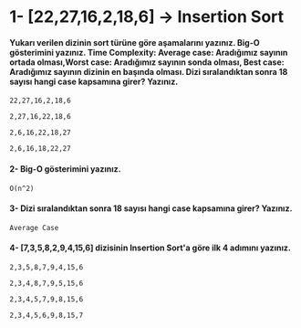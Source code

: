 # 1- [22,27,16,2,18,6] -> Insertion Sort

#### Yukarı verilen dizinin sort türüne göre aşamalarını yazınız. Big-O gösterimini yazınız. Time Complexity: Average case: Aradığımız sayının ortada olması,Worst case: Aradığımız sayının sonda olması, Best case: Aradığımız sayının dizinin en başında olması. Dizi sıralandıktan sonra 18 sayısı hangi case kapsamına girer? Yazınız.

    22,27,16,2,18,6

    2,27,16,22,18,6

    2,6,16,22,18,27

    2,6,16,18,22,27

#### 2- Big-O gösterimini yazınız.

    O(n^2)

#### 3- Dizi sıralandıktan sonra 18 sayısı hangi case kapsamına girer? Yazınız.

    Average Case

#### 4- [7,3,5,8,2,9,4,15,6] dizisinin Insertion Sort'a göre ilk 4 adımını yazınız.

    2,3,5,8,7,9,4,15,6

    2,3,4,8,7,9,5,15,6

    2,3,4,5,7,9,8,15,6
    
    2,3,4,5,6,9,8,15,7




